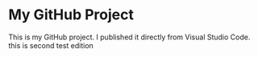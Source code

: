 # My GitHub Project

This is my GitHub project. I published it directly from Visual Studio Code.
this is second test edition
